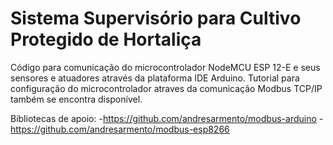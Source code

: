 # Sistema Supervisório para Cultivo Protegido de Hortaliça

Código para comunicação do microcontrolador NodeMCU ESP 12-E e seus sensores e atuadores através da plataforma IDE Arduino.
Tutorial para configuração do microcontrolador atraves da comunicação Modbus TCP/IP também se encontra disponível. 

Bibliotecas de apoio:
-https://github.com/andresarmento/modbus-arduino
-https://github.com/andresarmento/modbus-esp8266
